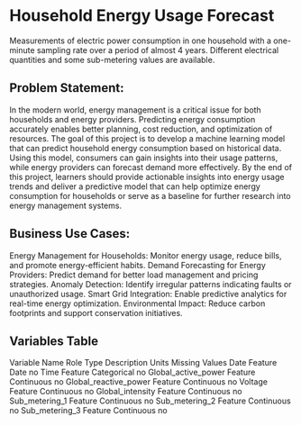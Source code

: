 # Household Energy Usage Forecast
Measurements of electric power consumption in one household with a one-minute sampling rate over a period of almost 4 years. Different electrical quantities and some sub-metering values are available.

## Problem Statement:

In the modern world, energy management is a critical issue for both households and energy providers. Predicting energy consumption accurately enables better planning, cost reduction, and optimization of resources. The goal of this project is to develop a machine learning model that can predict household energy consumption based on historical data. Using this model, consumers can gain insights into their usage patterns, while energy providers can forecast demand more effectively.
By the end of this project, learners should provide actionable insights into energy usage trends and deliver a predictive model that can help optimize energy consumption for households or serve as a baseline for further research into energy management systems.

## Business Use Cases:

Energy Management for Households: Monitor energy usage, reduce bills, and promote energy-efficient habits.
Demand Forecasting for Energy Providers: Predict demand for better load management and pricing strategies.
Anomaly Detection: Identify irregular patterns indicating faults or unauthorized usage.
Smart Grid Integration: Enable predictive analytics for real-time energy optimization.
Environmental Impact: Reduce carbon footprints and support conservation initiatives.

## Variables Table
Variable Name	Role	Type	Description	Units	Missing Values
Date	Feature	Date			no
Time	Feature	Categorical			no
Global_active_power	Feature	Continuous			no
Global_reactive_power	Feature	Continuous			no
Voltage	Feature	Continuous			no
Global_intensity	Feature	Continuous			no
Sub_metering_1	Feature	Continuous			no
Sub_metering_2	Feature	Continuous			no
Sub_metering_3	Feature	Continuous			no
